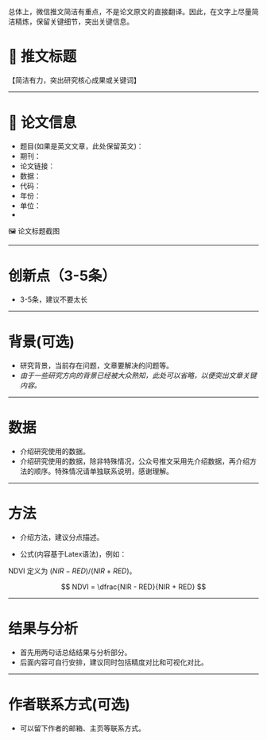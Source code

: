 总体上，微信推文简洁有重点，不是论文原文的直接翻译。因此，在文字上尽量简洁精炼，保留关键细节，突出关键信息。


# 📌 推文标题
【简洁有力，突出研究核心成果或关键词】

---

# 📘 论文信息
- 题目(如果是英文文章，此处保留英文)：
- 期刊：
- 论文链接：
- 数据：
- 代码：
- 年份：
- 单位：
- 
 🖼️ 论文标题截图

---

# 创新点（3-5条）
- 3-5条，建议不要太长

---

# 背景(可选)
- 研究背景，当前存在问题，文章要解决的问题等。
- *由于一些研究方向的背景已经被大众熟知，此处可以省略，以便突出文章关键内容。*

---

# 数据
- 介绍研究使用的数据。
- 介绍研究使用的数据，除非特殊情况，公众号推文采用先介绍数据，再介绍方法的顺序。特殊情况请单独联系说明，感谢理解。

---

# 方法
- 介绍方法，建议分点描述。

- 公式(内容基于Latex语法)，例如：

NDVI 定义为 $(NIR - RED) / (NIR + RED)$。

$$
NDVI = \dfrac{NIR - RED}{NIR + RED}
$$




---

# 结果与分析
- 首先用两句话总结结果与分析部分。
- 后面内容可自行安排，建议同时包括精度对比和可视化对比。

---

# 作者联系方式(可选)
- 可以留下作者的邮箱、主页等联系方式。
